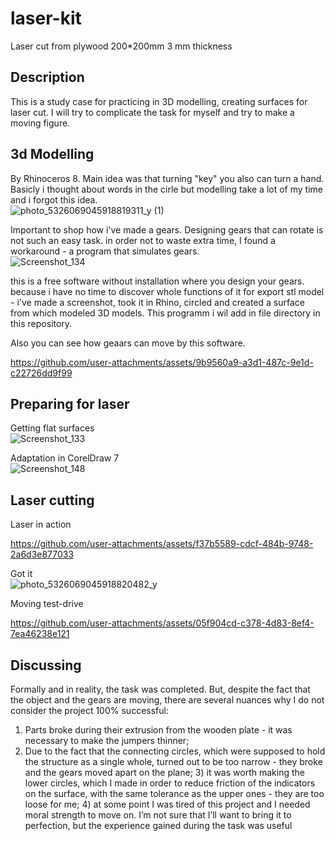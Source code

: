 # laser-kit
Laser cut from plywood 200*200mm 3 mm thickness

## Description  
This is a study case for practicing in 3D modelling, creating surfaces for laser cut. 
I will try to complicate the task for myself and try to make a moving figure.

## 3d Modelling
By Rhinoceros 8. Main idea was that turning "key" you also can turn a hand. Basicly i thought about words in the cirle but modelling take a lot of my time and i forgot this idea.  
![photo_5326069045918819311_y (1)](https://github.com/user-attachments/assets/1c44b718-8c7f-40e8-b121-e8313a980435)

Important to shop how i've made a gears. Designing gears that can rotate is not such an easy task. in order not to waste extra time, I found a workaround - a program that simulates gears.  
![Screenshot_134](https://github.com/user-attachments/assets/fd07bb59-70f2-43ee-8075-10610f1ef519)  

this is a free software without installation where you design your gears. because i have no time to discover whole functions of it for export stl model - i've made a screenshot, took it in Rhino, circled and created a surface from which modeled 3D models. This programm i wil add in file directory in this repository.  

Also you can see how geaars can move by this software.  


https://github.com/user-attachments/assets/9b9560a9-a3d1-487c-9e1d-c22726dd9f99  

## Preparing for laser  
Getting flat surfaces  
![Screenshot_133](https://github.com/user-attachments/assets/df2d1b41-ff1d-4888-b7ed-e7b89f2d28e2)  

Adaptation in CorelDraw 7  
![Screenshot_148](https://github.com/user-attachments/assets/5d3e59b4-9060-4f42-a899-6bea68aea75d)  

## Laser cutting  
 Laser in action  
 

https://github.com/user-attachments/assets/f37b5589-cdcf-484b-9748-2a6d3e877033  

Got it  
![photo_5326069045918820482_y](https://github.com/user-attachments/assets/8ad5806b-616f-49d6-9cc3-6603afd2cde2)  

Moving test-drive  


https://github.com/user-attachments/assets/05f904cd-c378-4d83-8ef4-7ea46238e121  

## Discussing  
Formally and in reality, the task was completed. But, despite the fact that the object and the gears are moving, there are several nuances why I do not consider the project 100% successful:  

1) Parts broke during their extrusion from the wooden plate - it was necessary to make the jumpers thinner;
 2) Due to the fact that the connecting circles, which were supposed to hold the structure as a single whole, turned out to be too narrow - they broke and the gears moved apart on the plane;
      3) it was worth making the lower circles, which I made in order to reduce friction of the indicators on the surface, with the same tolerance as the upper ones - they are too loose for me;
       4) at some point I was tired of this project and I needed moral strength to move on. I’m not sure that I’ll want to bring it to perfection, but the experience gained during the task was useful









